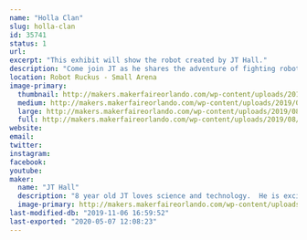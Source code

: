 ```yaml
---
name: "Holla Clan"
slug: holla-clan
id: 35741
status: 1
url: 
excerpt: "This exhibit will show the robot created by JT Hall."
description: "Come join JT as he shares the adventure of fighting robots!  He will gladly tell you all he has learned in the process!  JT is still working on his bot and will be adding some creative flare here soon!"
location: Robot Ruckus - Small Arena
image-primary:
  thumbnail: http://makers.makerfaireorlando.com/wp-content/uploads/2019/08/JTs-Bot-150x150.jpg
  medium: http://makers.makerfaireorlando.com/wp-content/uploads/2019/08/JTs-Bot-225x300.jpg
  large: http://makers.makerfaireorlando.com/wp-content/uploads/2019/08/JTs-Bot.jpg
  full: http://makers.makerfaireorlando.com/wp-content/uploads/2019/08/JTs-Bot.jpg
website: 
email: 
twitter: 
instagram: 
facebook: 
youtube: 
maker:
  name: "JT Hall"
  description: "8 year old JT loves science and technology.  He is excited to enter the world of robots! "
  image-primary: http://makers.makerfaireorlando.com/wp-content/uploads/2019/08/IMG_1142-683x1024.jpg
last-modified-db: "2019-11-06 16:59:52"
last-exported: "2020-05-07 12:08:23"
---
```

